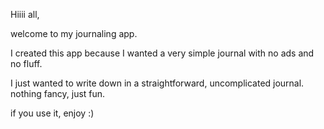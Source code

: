 Hiiii all, 

welcome to my journaling app. 

I created this app because I wanted a very simple journal with no ads and no fluff. 

I just wanted to write down in a straightforward, uncomplicated journal. nothing fancy, just fun. 

if you use it, enjoy :)
